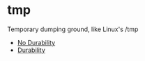 # tmp

Temporary dumping ground, like Linux's /tmp

- [No Durability](https://nightblade9.github.io/tmp/no-durability/index.html)
- [Durability](https://nightblade9.github.io/tmp/durability/index.html)
